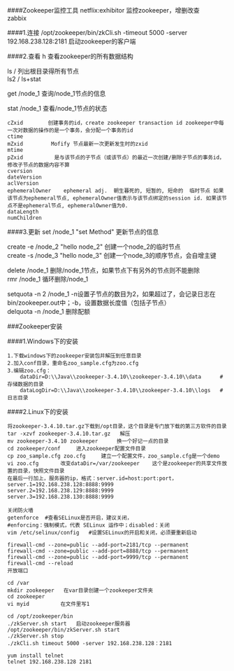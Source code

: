 ####Zookeeper监控工具
netflix:exhibitor   监控zookeeper，增删改查  
zabbix

####1.连接
/opt/zookeeper/bin/zkCli.sh -timeout 5000 -server 192.168.238.128:2181   启动zookeeper的客户端  

####2.查看
h 查看zookeeper的所有数据结构  

ls /  列出根目录得所有节点  
ls2 / ls+stat  

get /node_1    查询/node_1节点的信息

stat /node_1  查看/node_1节点的状态  

    cZxid        创建事务的id，create zookeeper transaction id zookeeper中每一次对数据的操作的是一个事务，会分配一个事务的id  
    ctime
    mZxid         Mofify 节点最新一次更新发生时的zxid  
    mtime
    pZxid          是与该节点的子节点（或该节点）的最近一次创建/删除子节点的事务id，修改子节点的数据内容不算  
    cversion  
    dateVersion  
    aclVersion  
    ephemeralOwner    ephemeral adj.  朝生暮死的, 短暂的, 短命的  临时节点 如果该节点为ephemeral节点, ephemeralOwner值表示与该节点绑定的session id. 如果该节点不是ephemeral节点, ephemeralOwner值为0.   
    dataLength  
    numChildren  


 
####3.更新
set /node_1 "set Method"    更新节点的信息  

create -e /node_2 "hello node_2"     创建一个node_2的临时节点  
create -s /node_3 "hello node_3"     创建一个node_3的顺序节点，会自增主键  

delete /node_1  删除/node_1节点，如果节点下有另外的节点则不能删除  
rmr /node_1     循环删除/node_1  

setquota -n 2 /node_1   -n设置子节点的数目为2，如果超过了，会记录日志在bin/zookeeper.out中；-b，设置数据长度值（包括子节点）  
delquota -n /node_1    删除配额  

###Zookeeper安装


####1.Windows下的安装
```
1.下载windows下的zookeeper安装包并解压到任意目录
2.加入conf目录，重命名zoo_sample.cfg为zoo.cfg
3.编辑zoo.cfg：
    dataDir=D:\\Java\\zookeeper-3.4.10\\zookeeper-3.4.10\\data      # 存储数据的目录
    dataLogDir=D:\\Java\\zookeeper-3.4.10\\zookeeper-3.4.10\\logs   # 日志目录
```

####2.Linux下的安装
```
将zookeeper-3.4.10.tar.gz下载到/opt目录，这个目录是专门放下载的第三方软件的目录  
tar -xzvf zookeeper-3.4.10.tar.gz   解压  
mv zookeeper-3.4.10 zookeeper      换一个好记一点的目录  
cd zookeeper/conf     进入zookeeper配置文件目录  
cp zoo_sample.cfg zoo.cfg     建立一个配置文件，zoo_sample.cfg是一个demo  
vi zoo.cfg       改变dataDir=/var/zookeeper    这个是zookeeper的共享文件放置的目录，快照文件目录  
在最后一行加上，服务器的ip，格式：server.id=host:port:port，  
server.1=192.168.238.128:8888:9999  
server.2=192.168.238.129:8888:9999  
server.3=192.168.238.130:8888:9999  

关闭防火墙  
getenforce  #查看SELinux是否开启，建议关闭，  
#enforcing：强制模式，代表 SELinux 运作中；disabled：关闭  
vim /etc/selinux/config   #设置SELinux的开启和关闭，必须要重新启动  

firewall-cmd --zone=public --add-port=2181/tcp --permanent  
firewall-cmd --zone=public --add-port=8888/tcp --permanent  
firewall-cmd --zone=public --add-port=9999/tcp --permanent  
firewall-cmd --reload  
开放端口  
 
cd /var  
mkdir zookeeper   在var目录创建一个zookeeper文件夹  
cd zookeeper       
vi myid          在文件里写1  

cd /opt/zookeeper/bin  
./zkServer.sh start   启动zookeeper服务器    /opt/zookeeper/bin/zkServer.sh start  
./zkServer.sh stop               
./zkCli.sh timeout 5000 -server 192.168.238.128：2181  

yum install telnet  
telnet 192.168.238.128 2181  
```

